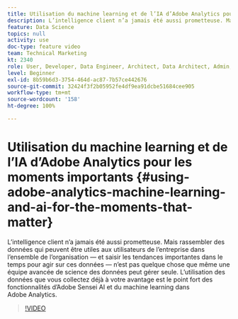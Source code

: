 ```yaml
---
title: Utilisation du machine learning et de l’IA d’Adobe Analytics pour les moments importants
description: L’intelligence client n’a jamais été aussi prometteuse. Mais rassembler des données qui peuvent être utiles aux utilisateurs de l’entreprise dans l’ensemble de l’organisation — et saisir les tendances importantes dans le temps pour agir sur ces données — n’est pas quelque chose que même une équipe avancée de science des données peut gérer seule. L’utilisation des données que vous collectez déjà à votre avantage est le point fort des fonctionnalités d’Adobe Sensei AI et du machine learning dans Adobe Analytics.
feature: Data Science
topics: null
activity: use
doc-type: feature video
team: Technical Marketing
kt: 2340
role: User, Developer, Data Engineer, Architect, Data Architect, Admin, Leader
level: Beginner
exl-id: 8b59b6d3-3754-464d-ac87-7b57ce442676
source-git-commit: 32424f3f2b05952fe4df9ea91dcbe51684cee905
workflow-type: tm+mt
source-wordcount: '158'
ht-degree: 100%

---
```


# Utilisation du machine learning et de l’IA d’Adobe Analytics pour les moments importants {#using-adobe-analytics-machine-learning-and-ai-for-the-moments-that-matter}

L’intelligence client n’a jamais été aussi prometteuse. Mais rassembler des données qui peuvent être utiles aux utilisateurs de l’entreprise dans l’ensemble de l’organisation — et saisir les tendances importantes dans le temps pour agir sur ces données — n’est pas quelque chose que même une équipe avancée de science des données peut gérer seule. L’utilisation des données que vous collectez déjà à votre avantage est le point fort des fonctionnalités d’Adobe Sensei AI et du machine learning dans Adobe Analytics.

>[!VIDEO](https://video.tv.adobe.com/v/25837/?quality=12)

